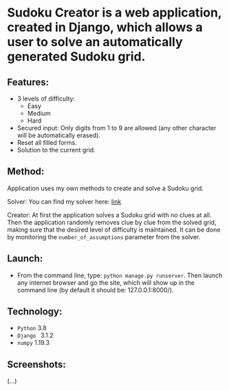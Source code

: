 # Sudoku Creator is a web application, created in Django, which allows a user to solve an automatically generated Sudoku grid. 

## Features:
* 3 levels of difficulty:
  * Easy
  * Medium
  * Hard
* Secured input: Only digits from 1 to 9 are allowed (any other character will be automatically erased).
* Reset all filled forms.
* Solution to the current grid.  

## Method:
Application uses my own methods to create and solve a Sudoku grid.  

Solver:
You can find my solver here: [link](https://github.com/MAXIORBOY/SudokuSolver)  

Creator:
At first the application solves a Sudoku grid with no clues at all. Then the application randomly removes clue by clue from the solved grid, making sure that the desired level of difficulty is maintained. It can be done by monitoring the ```number_of_assumptions``` parameter from the solver.

## Launch:
* From the command line, type: ```python manage.py runserver```. Then launch any internet browser and go the site, which will show up in the command line (by default it should be: 127.0.0.1:8000/).

## Technology:
* ```Python``` 3.8
* ```Django ``` 3.1.2
* ```numpy``` 1.19.3  

## Screenshots: 
(...)

